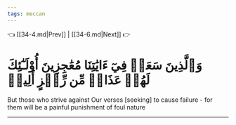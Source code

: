 ```yaml
---
tags: meccan
---
```


👈 [[34-4.md|Prev]] | [[34-6.md|Next]] 👉

# وَٱلَّذِينَ سَعَوۡ فِيٓ ءَايَٰتِنَا مُعَٰجِزِينَ أُوْلَـٰٓئِكَ لَهُمۡ عَذَابٞ مِّن رِّجۡزٍ أَلِيمٞ

But those who strive against Our verses [seeking] to cause failure - for them will be a painful punishment of foul nature

---

